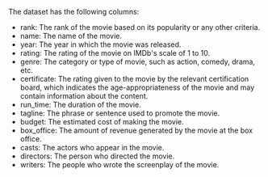 The dataset has the following columns:
- rank: The rank of the movie based on its popularity or any other criteria.
- name: The name of the movie.
- year: The year in which the movie was released.
- rating: The rating of the movie on IMDb's scale of 1 to 10.
- genre: The category or type of movie, such as action, comedy, drama, etc.
- certificate: The rating given to the movie by the relevant certification board, which indicates the age-appropriateness of the movie and may contain information about the content.
- run_time: The duration of the movie.
- tagline: The phrase or sentence used to promote the movie.
- budget: The estimated cost of making the movie.
- box_office: The amount of revenue generated by the movie at the box office.
- casts: The actors who appear in the movie.
- directors: The person who directed the movie.
- writers: The people who wrote the screenplay of the movie.
